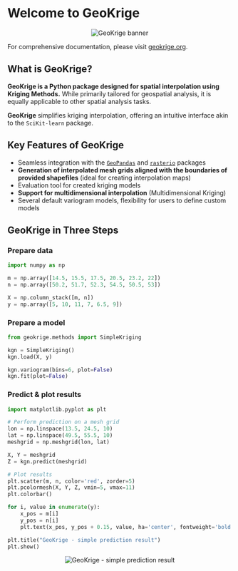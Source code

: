 # Welcome to GeoKrige

<p align="center">
    <img alt="GeoKrige banner" src="../images/geokrige_baner.png"/>
</p>

For comprehensive documentation, please visit [geokrige.org](https://geokrige.readthedocs.io/en/latest/).

## What is GeoKrige?

**GeoKrige is a Python package designed for spatial interpolation using Kriging Methods.** While primarily tailored for 
geospatial analysis, it is equally applicable to other spatial analysis tasks.

**GeoKrige** simplifies kriging interpolation, offering an intuitive interface akin to the `SciKit-learn` package.

## Key Features of GeoKrige

- Seamless integration with the [`GeoPandas`](https://geopandas.org/en/stable/#) and [`rasterio`](https://rasterio.readthedocs.io/en/stable/) packages
- **Generation of interpolated mesh grids aligned with the boundaries of provided shapefiles** (ideal for creating 
interpolation maps)
- Evaluation tool for created kriging models
- **Support for multidimensional interpolation** (Multidimensional Kriging)
- Several default variogram models, flexibility for users to define custom models

## GeoKrige in Three Steps

### Prepare data

```py
import numpy as np

m = np.array([14.5, 15.5, 17.5, 20.5, 23.2, 22])
n = np.array([50.2, 51.7, 52.3, 54.5, 50.5, 53])

X = np.column_stack([m, n])
y = np.array([5, 10, 11, 7, 6.5, 9])
```

### Prepare a model

```py
from geokrige.methods import SimpleKriging

kgn = SimpleKriging()
kgn.load(X, y)

kgn.variogram(bins=6, plot=False)
kgn.fit(plot=False)
```

### Predict & plot results

```py
import matplotlib.pyplot as plt

# Perform prediction on a mesh grid
lon = np.linspace(13.5, 24.5, 10)
lat = np.linspace(49.5, 55.5, 10)
meshgrid = np.meshgrid(lon, lat)

X, Y = meshgrid
Z = kgn.predict(meshgrid)

# Plot results
plt.scatter(m, n, color='red', zorder=5)
plt.pcolormesh(X, Y, Z, vmin=5, vmax=11)
plt.colorbar()

for i, value in enumerate(y):
    x_pos = m[i]
    y_pos = n[i]
    plt.text(x_pos, y_pos + 0.15, value, ha='center', fontweight='bold')

plt.title("GeoKrige - simple prediction result")
plt.show()
```

<p align="center">
    <img alt="GeoKrige - simple prediction result" src="../images/index-prediction.png"/>
</p>
